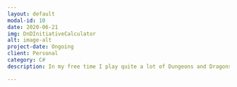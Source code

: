 ```yaml
---
layout: default
modal-id: 10
date: 2020-06-21
img: DnDInitiativeCalculator
alt: image-alt
project-date: Ongoing
client: Personal
category: C#
description: In my free time I play quite a lot of Dungeons and Dragons with my friends. And in a quest to make things as simple as possible for us, I have created this, a Calculator that will track combat encounters for our group, with saved values for the players can can be edited, and monsters are able to be dynamically added, the aim for this was to stream line a process that for some unknown reason always too a little too long for out group to do.

---
```

